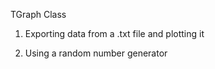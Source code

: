 TGraph Class 

1. Exporting data from a .txt file and plotting it


2. Using a random number generator
